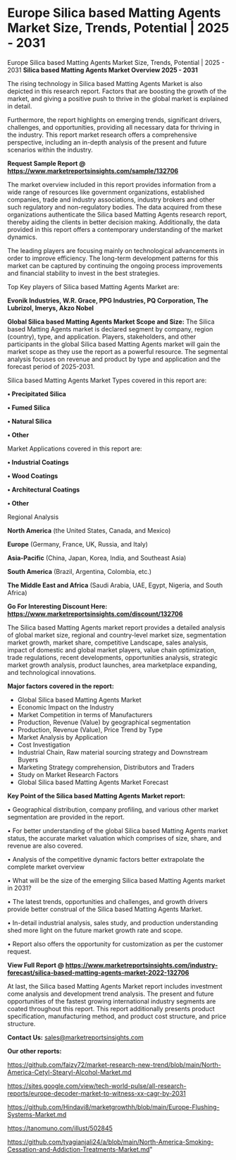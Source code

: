 # Europe Silica based Matting Agents Market Size, Trends, Potential | 2025 - 2031
 Europe Silica based Matting Agents Market Size, Trends, Potential | 2025 - 2031
<Strong> Silica based Matting Agents Market Overview 2025 - 2031</strong>

The rising technology in Silica based Matting Agents Market is also depicted in this research report. Factors that are boosting the growth of the market, and giving a positive push to thrive in the global market is explained in detail.

Furthermore, the report highlights on emerging trends, significant drivers, challenges, and opportunities, providing all necessary data for thriving in the industry. This report market research offers a comprehensive perspective, including an in-depth analysis of the present and future scenarios within the industry.

<strong>Request Sample Report @ <a href=https://www.marketreportsinsights.com/sample/132706>https://www.marketreportsinsights.com/sample/132706</a></strong>

The market overview included in this report provides information from a wide range of resources like government organizations, established companies, trade and industry associations, industry brokers and other such regulatory and non-regulatory bodies. The data acquired from these organizations authenticate the Silica based Matting Agents research report, thereby aiding the clients in better decision making. Additionally, the data provided in this report offers a contemporary understanding of the market dynamics.

The leading players are focusing mainly on technological advancements in order to improve efficiency. The long-term development patterns for this market can be captured by continuing the ongoing process improvements and financial stability to invest in the best strategies.

Top Key players of Silica based Matting Agents Market are:

<strong>Evonik Industries, W.R. Grace, PPG Industries, PQ Corporation, The Lubrizol, Imerys, Akzo Nobel</strong>

<strong><b>Global Silica based Matting Agents Market Scope and Size:</b></strong>
The Silica based Matting Agents market is declared segment by company, region (country), type, and application. Players, stakeholders, and other participants in the global Silica based Matting Agents market will gain the market scope as they use the report as a powerful resource. The segmental analysis focuses on revenue and product by type and application and the forecast period of 2025-2031.

Silica based Matting Agents Market Types covered in this report are:

<strong>• Precipitated Silica

• Fumed Silica

• Natural Silica

• Other</strong>

Market Applications covered in this report are:

<strong>• Industrial Coatings

• Wood Coatings

• Architectural Coatings

• Other</strong> 

Regional Analysis

<strong>North America</strong> (the United States, Canada, and Mexico)

<strong>Europe</strong> (Germany, France, UK, Russia, and Italy)

<strong>Asia-Pacific</strong> (China, Japan, Korea, India, and Southeast Asia)

<strong>South America</strong> (Brazil, Argentina, Colombia, etc.)

<strong>The Middle East and Africa</strong> (Saudi Arabia, UAE, Egypt, Nigeria, and South Africa)

<strong>Go For Interesting Discount Here: <a href=https://www.marketreportsinsights.com/discount/132706>https://www.marketreportsinsights.com/discount/132706</a></strong>

The Silica based Matting Agents market report provides a detailed analysis of global market size, regional and country-level market size, segmentation market growth, market share, competitive Landscape, sales analysis, impact of domestic and global market players, value chain optimization, trade regulations, recent developments, opportunities analysis, strategic market growth analysis, product launches, area marketplace expanding, and technological innovations.

<strong><b>Major factors covered in the report:</b></strong>
<ul>
  <li>Global Silica based Matting Agents Market </li>
  <li>Economic Impact on the Industry</li>
  <li>Market Competition in terms of Manufacturers</li>
  <li>Production, Revenue (Value) by geographical segmentation</li>
  <li>Production, Revenue (Value), Price Trend by Type</li>
  <li>Market Analysis by Application</li>
  <li>Cost Investigation</li>
  <li>Industrial Chain, Raw material sourcing strategy and Downstream Buyers</li>
  <li>Marketing Strategy comprehension, Distributors and Traders</li>
  <li>Study on Market Research Factors</li>
  <li>Global Silica based Matting Agents Market Forecast</li>
</ul>

<strong><b>Key Point of the Silica based Matting Agents Market report:</b></strong>

• Geographical distribution, company profiling, and various other market segmentation are provided in the report.

• For better understanding of the global Silica based Matting Agents market status, the accurate market valuation which comprises of size, share, and revenue are also covered.

• Analysis of the competitive dynamic factors better extrapolate the complete market overview

• What will be the size of the emerging Silica based Matting Agents market in 2031?

• The latest trends, opportunities and challenges, and growth drivers provide better construal of the Silica based Matting Agents Market.

• In-detail industrial analysis, sales study, and production understanding shed more light on the future market growth rate and scope.

• Report also offers the opportunity for customization as per the customer request.

<strong><b>View Full Report @ <a href=https://www.marketreportsinsights.com/industry-forecast/silica-based-matting-agents-market-2022-132706>https://www.marketreportsinsights.com/industry-forecast/silica-based-matting-agents-market-2022-132706</a></b></strong>


At last, the Silica based Matting Agents Market report includes investment come analysis and development trend analysis. The present and future opportunities of the fastest growing international industry segments are coated throughout this report. This report additionally presents product specification, manufacturing method, and product cost structure, and price structure.

<strong>Contact Us:</strong>
sales@marketreportsinsights.com

<strong>Our other reports:</strong>

<a href=https://github.com/faizy72/market-research-new-trend/blob/main/North-America-Cetyl-Stearyl-Alcohol-Market.md>https://github.com/faizy72/market-research-new-trend/blob/main/North-America-Cetyl-Stearyl-Alcohol-Market.md</a>

<a href=https://sites.google.com/view/tech-world-pulse/all-research-reports/europe-decoder-market-to-witness-xx-cagr-by-2031>https://sites.google.com/view/tech-world-pulse/all-research-reports/europe-decoder-market-to-witness-xx-cagr-by-2031</a>

<a href=https://github.com/Hindavi8/marketgrowthh/blob/main/Europe-Flushing-Systems-Market.md>https://github.com/Hindavi8/marketgrowthh/blob/main/Europe-Flushing-Systems-Market.md</a>

<a href=https://tanomuno.com/illust/502845>https://tanomuno.com/illust/502845</a>

<a href=https://github.com/tyagianjali24/a/blob/main/North-America-Smoking-Cessation-and-Addiction-Treatments-Market.md>https://github.com/tyagianjali24/a/blob/main/North-America-Smoking-Cessation-and-Addiction-Treatments-Market.md</a>"
